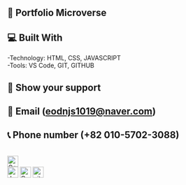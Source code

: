 ## 🎯 Portfolio Microverse


## 💻 Built With
-Technology: HTML, CSS, JAVASCRIPT   
-Tools: VS Code, GIT, GITHUB   

## 👋 Show your support


## 📧 Email   (eodnjs1019@naver.com) 


## 📞 Phone number   (+82 010-5702-3088)
<br><img alt="C++" src="https://img.shields.io/badge/C%2B%2B-00599C?style=for-the-badge&logo=c%2B%2B&logoColor=white" height="25px"/>   
<img alt="Javascript" src="https://img.shields.io/badge/JavaScript-323330?style=for-the-badge&logo=javascript&logoColor=F7DF1E"  height="25px"/>
<img alt="Css3" src="https://img.shields.io/badge/CSS3-1572B6?style=for-the-badge&logo=css3&logoColor=white" height="25px"/>
<img alt="git" src="https://img.shields.io/badge/-Git-F05032?style=flat-square&logo=git&logoColor=white" height="25px"/>